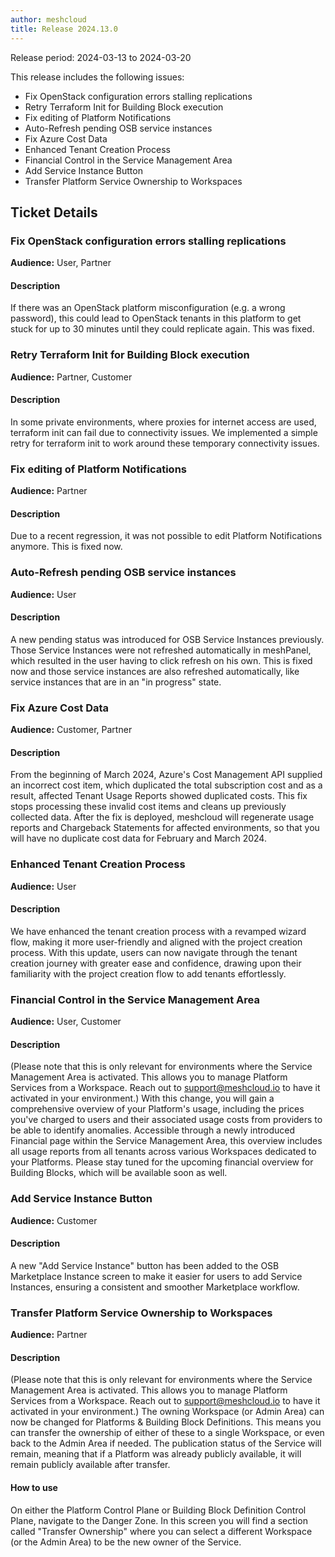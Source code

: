 ```yaml
---
author: meshcloud
title: Release 2024.13.0
---
```


Release period: 2024-03-13 to 2024-03-20

This release includes the following issues:
* Fix OpenStack configuration errors stalling replications
* Retry Terraform Init for Building Block execution
* Fix editing of Platform Notifications
* Auto-Refresh pending OSB service instances
* Fix Azure Cost Data
* Enhanced Tenant Creation Process
* Financial Control in the Service Management Area
* Add Service Instance Button
* Transfer Platform Service Ownership to Workspaces
<!--truncate-->

## Ticket Details
### Fix OpenStack configuration errors stalling replications
**Audience:** User, Partner<br>

#### Description
If there was an OpenStack platform misconfiguration (e.g. a wrong password), this could
lead to OpenStack tenants in this platform to get stuck for up to 30 minutes until they
could replicate again. This was fixed.

### Retry Terraform Init for Building Block execution
**Audience:** Partner, Customer<br>

#### Description
In some private environments, where proxies for internet access are used, terraform init can fail
due to connectivity issues. We implemented a simple retry for terraform init to work around these
temporary connectivity issues.

### Fix editing of Platform Notifications
**Audience:** Partner<br>

#### Description
Due to a recent regression, it was not possible to edit Platform Notifications anymore.
This is fixed now.

### Auto-Refresh pending OSB service instances
**Audience:** User<br>

#### Description
A new pending status was introduced for OSB Service Instances previously. Those Service Instances were not
refreshed automatically in meshPanel, which resulted in the user having to click refresh on his own.
This is fixed now and those service instances are also refreshed automatically, like service instances
that are in an "in progress" state.

### Fix Azure Cost Data
**Audience:** Customer, Partner<br>

#### Description
From the beginning of March 2024, Azure's Cost Management API supplied an incorrect cost item, which duplicated the 
total subscription cost and as a result, affected Tenant Usage Reports showed duplicated costs. This fix stops processing 
these invalid cost items and cleans up previously collected data. After the fix is deployed, meshcloud will regenerate 
usage reports and Chargeback Statements for affected environments, so that you will have no duplicate cost data for February 
and March 2024.

### Enhanced Tenant Creation Process
**Audience:** User<br>

#### Description
We have enhanced the tenant creation process with a revamped
 wizard flow, making it more user-friendly and aligned with 
 the project creation process. With this update, users can 
 now navigate through the tenant creation journey with greater 
 ease and confidence, drawing upon their familiarity with the 
 project creation flow to add tenants effortlessly.

### Financial Control in the Service Management Area
**Audience:** User, Customer<br>

#### Description
(Please note that this is only relevant for environments where the Service
Management Area is activated. This allows you to manage Platform Services from
a Workspace. Reach out to support@meshcloud.io to have it activated in your
environment.)
With this change, you will gain a comprehensive overview of your
Platform's usage, including the prices you've charged to users and their
associated usage costs from providers to be able to identify anomalies.
Accessible through a newly introduced Financial page within the Service
Management Area, this overview includes all usage reports from all tenants
across various Workspaces dedicated to your Platforms. Please stay tuned for
the upcoming financial overview for Building Blocks, which will be available
soon as well.

### Add Service Instance Button
**Audience:** Customer<br>

#### Description
A new "Add Service Instance" button has been added to the OSB Marketplace Instance screen 
to make it easier for users to add Service Instances, ensuring a consistent and smoother 
Marketplace workflow.

### Transfer Platform Service Ownership to Workspaces
**Audience:** Partner<br>

#### Description
(Please note that this is only relevant for environments where the Service Management Area is activated. This allows
you to manage Platform Services from a Workspace. Reach out to support@meshcloud.io to have it activated in your environment.)
The owning Workspace (or Admin Area) can now be changed for Platforms & Building Block Definitions. This means you can
transfer the ownership of either of these to a single Workspace, or even back to the Admin Area if needed. The publication
status of the Service will remain, meaning that if a Platform was already publicly available, it will remain publicly available after transfer.

#### How to use
On either the Platform Control Plane or Building Block Definition Control Plane, navigate to the Danger Zone. In this
screen you will find a section called "Transfer Ownership" where you can select a different Workspace (or the Admin
Area) to be the new owner of the Service.

